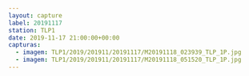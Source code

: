 ```yaml
---
layout: capture
label: 20191117
station: TLP1
date: 2019-11-17 21:00:00+00:00
capturas:
  - imagem: TLP1/2019/201911/20191117/M20191118_023939_TLP_1P.jpg
  - imagem: TLP1/2019/201911/20191117/M20191118_051520_TLP_1P.jpg
---
```

